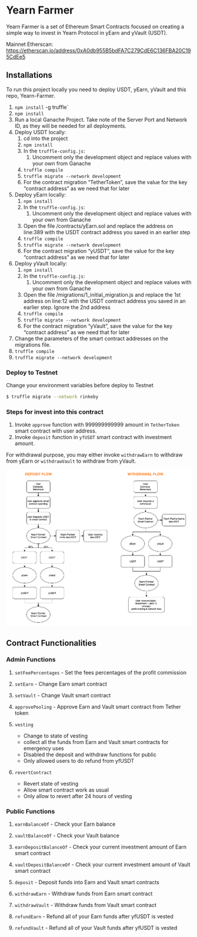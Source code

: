 # Yearn Farmer

Yearn Farmer is a set of Ethereum Smart Contracts focused on creating a simple way to invest in Yearn Protocol in yEarn and yVault (USDT).

Mainnet Etherscan: https://etherscan.io/address/0xA0db955B5bdFA7C279CdE6C136FBA20C195CdEe5

## Installations

To run this project locally you need to deploy USDT, yEarn, yVault and this repo, Yearn-Farmer. 

1. `npm install` -g truffle`
2. `npm install`
3. Run a local Ganache Project. Take note of the Server Port and Network ID, as they will be needed for all deployments. 
4. Deploy USDT locally:
    1. cd into the project
    2. `npm install`
    3. In the ``truffle-config.js``:
        1. Uncomment only the development object and replace values with your own from Ganache
    4. `truffle compile`
    5. `truffle migrate --network development`
    6. For the contract migration “TetherToken”, save the value for the key “contract address” as we need that for later
5. Deploy yEarn locally: 
    1. `npm install`
    2. In the `truffle-config.js`:
        1. Uncomment only the development object and replace values with your own from Ganache
    3. Open the file /contracts/yEarn.sol and replace the address on line:389 with the USDT contract address you saved in an earlier step
    4. `truffle compile`
    5. `truffle migrate --network development`
    6. For the contract migration “yUSDT”, save the value for the key “contract address” as we need that for later
6. Deploy yVault locally: 
    1. `npm install`
    2. In the `truffle-config.js`:
        1. Uncomment only the development object and replace values with your own from Ganache
    1. Open the file /migrations/1_initial_migration.js and replace the 1st address on line:12 with the USDT contract address you saved in an earlier step. Ignore the 2nd address
    2. `truffle compile`
    3. `truffle migrate --network development`
    4. For the contract migration “yVault”, save the value for the key “contract address” as we need that for later
7. Change the parameters of the smart contract addresses on the migrations file.
9. `truffle compile`
10. `truffle migrate --network development`



### Deploy to Testnet

Change your environment variables before deploy to Testnet

```sh
$ truffle migrate --network rinkeby
```

### Steps for invest into this contract

1. Invoke `approve` function with 999999999999 amount in `TetherToken` smart contract with user address.
2. Invoke `deposit` function in `yfUSDT` smart contract with investment amount.

For withdrawal purpose, you may either invoke `withdrawEarn` to withdraw from yEarn or `withdrawVault` to withdraw from yVault.

![Flowchart](images/Flowchart_YearnFarmer.png?raw=true)

## Contract Functionalities

### Admin Functions
1. `setFeePercentages` - Set the fees percentages of the profit commission

2. `setEarn` - Change Earn smart contract

3. `setVault` - Change Vault smart contract

4. `approvePooling` - Approve Earn and Vault smart contract from Tether token

5. `vesting` 
   - Change to state of vesting 
   - collect all the funds from Earn and Vault smart contracts for emergency uses
   - Disabled the deposit and withdraw functions for public
   - Only allowed users to do refund from yfUSDT
   
6. `revertContract` 
    - Revert state of vesting 
    - Allow smart contract work as usual
    - Only allow to revert after 24 hours of vesting
    
### Public Functions
1. `earnBalanceOf` - Check your Earn balance

2. `vaultBalanceOf` - Check your Vault balance

3. `earnDepositBalanceOf` - Check your current investment amount of Earn smart contract

4. `vaultDepositBalanceOf` - Check your current investment amount of Vault smart contract

5. `deposit` - Deposit funds into Earn and Vault smart contracts

6. `withdrawEarn` - Withdraw funds from Earn smart contract

7. `withdrawVault` - Withdraw funds from Vault smart contract

8. `refundEarn` - Refund all of your Earn funds after yfUSDT is vested

9. `refundVault` - Refund all of your Vault funds after yfUSDT is vested
